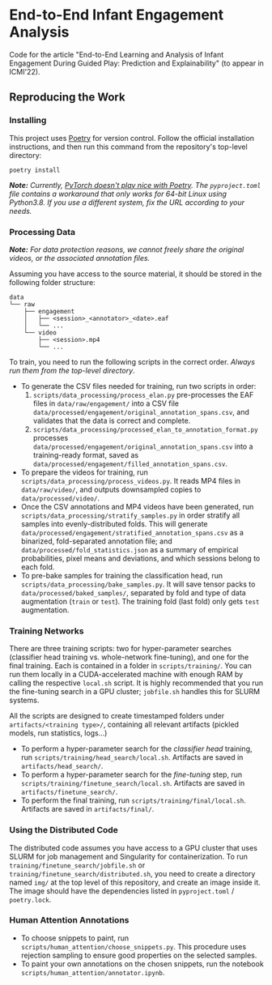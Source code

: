 # End-to-End Infant Engagement Analysis

Code for the article "End-to-End Learning and Analysis of Infant Engagement During Guided Play: Prediction and Explainability" (to appear in ICMI'22).

## Reproducing the Work

### Installing

This project uses [Poetry](https://python-poetry.org/) for version control. Follow the official installation instructions, and then run this command from the repository's top-level directory:

```
poetry install
```

*__Note:__ Currently, [PyTorch doesn't play nice with Poetry](https://github.com/python-poetry/poetry/issues/6409). The `pyproject.toml` file contains a workaround that only works for 64-bit Linux using Python3.8. If you use a different system, fix the URL according to your needs.*

### Processing Data

*__Note:__ For data protection reasons, we cannot freely share the original videos, or the associated annotation files.*

Assuming you have access to the source material, it should be stored in the following folder structure:

```
data
└── raw
    ├── engagement
    │   ├── <session>_<annotator>_<date>.eaf
    │   └── ...
    └── video
        ├── <session>.mp4
        └── ...

```

To train, you need to run the following scripts in the correct order. *Always run them from the top-level directory*.

* To generate the CSV files needed for training, run two scripts in order:
    1. `scripts/data_processing/process_elan.py` pre-processes the EAF files in `data/raw/engagement/` into a CSV file `data/processed/engagement/original_annotation_spans.csv`, and validates that the data is correct and complete.
    2. `scripts/data_processing/processed_elan_to_annotation_format.py` processes `data/processed/engagement/original_annotation_spans.csv` into a training-ready format, saved as `data/processed/engagement/filled_annotation_spans.csv`.
* To prepare the videos for training, run `scripts/data_processing/process_videos.py`. It reads MP4 files in `data/raw/video/`, and outputs downsampled copies to `data/processed/video/`.
* Once the CSV annotations and MP4 videos have been generated, run `scripts/data_processing/stratify_samples.py` in order stratify all samples into evenly-distributed folds. This will generate `data/processed/engagement/stratified_annotation_spans.csv` as a binarized, fold-separated annotation file; and `data/processed/fold_statistics.json` as a summary of empirical probabilities, pixel means and deviations, and which sessions belong to each fold.
* To pre-bake samples for training the classification head, run `scripts/data_processing/bake_samples.py`. It will save tensor packs to `data/processed/baked_samples/`, separated by fold and type of data augmentation (`train` or `test`). The training fold (last fold) only gets `test` augmentation.

### Training Networks

There are three training scripts: two for hyper-parameter searches (classifier head training vs. whole-network fine-tuning), and one for the final training. Each is contained in a folder in `scripts/training/`. You can run them locally in a CUDA-accelerated machine with enough RAM by calling the respective `local.sh` script. It is highly recommended that you run the fine-tuning search in a GPU cluster; `jobfile.sh` handles this for SLURM systems.

All the scripts are designed to create timestamped folders under `artifacts/<training type>/`, containing all relevant artifacts (pickled models, run statistics, logs...)

* To perform a hyper-parameter search for the *classifier head* training, run `scripts/training/head_search/local.sh`. Artifacts are saved in `artifacts/head_search/`.
* To perform a hyper-parameter search for the *fine-tuning* step, run `scripts/training/finetune_search/local.sh`. Artifacts are saved in `artifacts/finetune_search/`.
* To perform the final training, run `scripts/training/final/local.sh`. Artifacts are saved in `artifacts/final/`.

### Using the Distributed Code

The distributed code assumes you have access to a GPU cluster that uses SLURM for job management and Singularity for containerization. To run `training/finetune_search/jobfile.sh` or `training/finetune_search/distributed.sh`, you need to create a directory named `img/` at the top level of this repository, and create an image inside it. The image should have the dependencies listed in `pyproject.toml` / `poetry.lock`.

### Human Attention Annotations

* To choose snippets to paint, run `scripts/human_attention/choose_snippets.py`. This procedure uses rejection sampling to ensure good properties on the selected samples.
* To paint your own annotations on the chosen snippets, run the notebook `scripts/human_attention/annotator.ipynb`.
